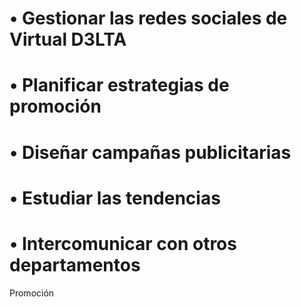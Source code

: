 # • Gestionar las redes sociales de Virtual D3LTA
# • Planificar estrategias de promoción
# • Diseñar campañas publicitarias
# • Estudiar las tendencias
# • Intercomunicar con otros departamentos
Promoción
